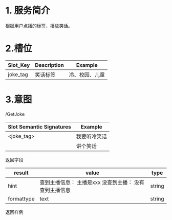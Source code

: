 # 1. 服务简介

根据用户点播的标签，播放笑话。

# 2.槽位

| **Slot\_Key** | **Description** | **Example** |
| --- | --- | --- |
| joke\_tag | 笑话标签 | 冷、校园、儿童 |

# 3.意图

\/GetJoke

| **Slot Semantic Signatures** | **Example** |
| --- | --- |
| &lt;joke\_tag&gt; | 我要听冷笑话 |
|  | 讲个笑话 |

返回字段

| **result** | **value** | **type** |
| --- | --- | --- |
| hint | 查到主播信息： 主播是xxx 没查到主播： 没有查到主播信息 | string |
| formattype | text | string |

返回样例

